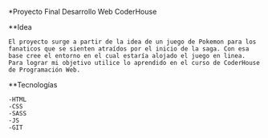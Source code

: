 *Proyecto Final Desarrollo Web CoderHouse

**Idea

    El proyecto surge a partir de la idea de un juego de Pokemon para los fanaticos que se sienten atraídos por el inicio de la saga. Con esa base cree el entorno en el cual estaría alojado el juego en linea.
    Para lograr mi objetivo utilice lo aprendido en el curso de CoderHouse de Programación Web.

**Tecnologías

    -HTML
    -CSS
    -SASS
    -JS
    -GIT